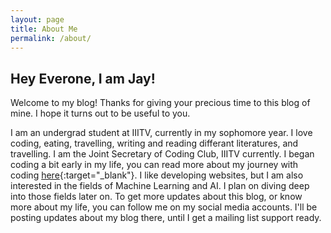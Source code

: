 ```yaml
---
layout: page
title: About Me
permalink: /about/
---
```


## Hey Everone, I am Jay!

Welcome to my blog! Thanks for giving your precious time to this blog of mine. I hope it turns out to be useful to you.

I am an undergrad student at IIITV, currently in my sophomore year. I love coding, eating, travelling, writing and reading differant literatures, and travelling. I am the Joint Secretary of Coding Club, IIITV currently. I began coding a bit early in my life, you can read more about my journey with coding [here](/learn/coding/2018/09/02/journey-before-iiitv.html){:target="_blank"}. I like developing websites, but I am also interested in the fields of Machine Learning and AI. I plan on diving deep into those fields later on. To get more updates about this blog, or know more about my life, you can follow me on my social media accounts. I'll be posting updates about my blog there, until I get a mailing list support ready.